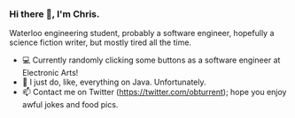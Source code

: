 ### Hi there 👋, I'm Chris.

<!--
**t-chris/t-chris** is a ✨ _special_ ✨ repository because its `README.md` (this file) appears on your GitHub profile.
-->

Waterloo engineering student, probably a software engineer, hopefully a science fiction writer, but mostly tired all the time.

- 💻 Currently randomly clicking some buttons as a software engineer at Electronic Arts!
- 🔧 I just do, like, everything on Java. Unfortunately.
- 📫 Contact me on Twitter (https://twitter.com/obturrent); hope you enjoy awful jokes and food pics.

